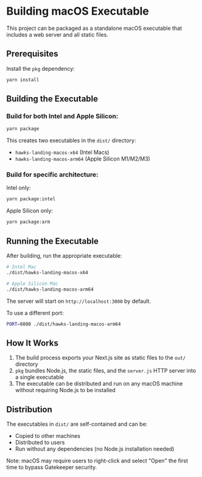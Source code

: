 # Building macOS Executable

This project can be packaged as a standalone macOS executable that includes a web server and all static files.

## Prerequisites

Install the `pkg` dependency:
```bash
yarn install
```

## Building the Executable

### Build for both Intel and Apple Silicon:
```bash
yarn package
```

This creates two executables in the `dist/` directory:
- `hawks-landing-macos-x64` (Intel Macs)
- `hawks-landing-macos-arm64` (Apple Silicon M1/M2/M3)

### Build for specific architecture:

Intel only:
```bash
yarn package:intel
```

Apple Silicon only:
```bash
yarn package:arm
```

## Running the Executable

After building, run the appropriate executable:

```bash
# Intel Mac
./dist/hawks-landing-macos-x64

# Apple Silicon Mac
./dist/hawks-landing-macos-arm64
```

The server will start on `http://localhost:3000` by default.

To use a different port:
```bash
PORT=8080 ./dist/hawks-landing-macos-arm64
```

## How It Works

1. The build process exports your Next.js site as static files to the `out/` directory
2. `pkg` bundles Node.js, the static files, and the `server.js` HTTP server into a single executable
3. The executable can be distributed and run on any macOS machine without requiring Node.js to be installed

## Distribution

The executables in `dist/` are self-contained and can be:
- Copied to other machines
- Distributed to users
- Run without any dependencies (no Node.js installation needed)

Note: macOS may require users to right-click and select "Open" the first time to bypass Gatekeeper security.

